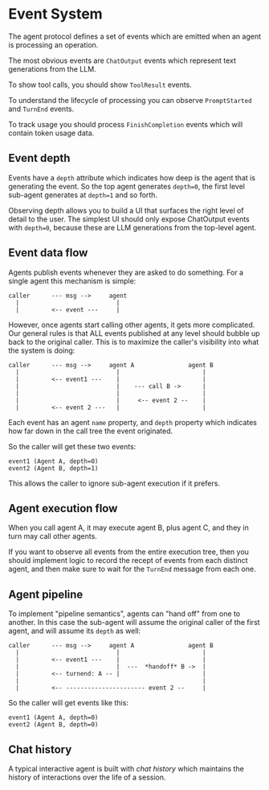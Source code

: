# Event System

The agent protocol defines a set of events which are emitted when an agent is
processing an operation.

The most obvious events are `ChatOutput` events which represent text generations
from the LLM. 

To show tool calls, you should show `ToolResult` events.

To understand the lifecycle of processing you can observe `PromptStarted`
and `TurnEnd` events. 

To track usage you should process `FinishCompletion` events which will contain
token usage data.


## Event depth

Events have a `depth` attribute which indicates how deep is the agent that is
generating the event. So the top agent generates `depth=0`, the first level 
sub-agent generates at `depth=1` and so forth. 

Observing depth allows you to build a UI that surfaces the right level of detail
to the user. The simplest UI should only expose ChatOutput events with `depth=0`,
because these are LLM generations from the top-level agent. 


## Event data flow

Agents publish events whenever they are asked to do something. For a single
agent this mechanism is simple:

    caller      --- msg -->     agent
      |                           |
      |         <-- event ---     |

However, once agents start calling other agents, it gets more complicated. Our general
rules is that ALL events published at any level should bubble up back to the original
caller. This is to maximize the caller's visibility into what the system is doing:

    caller      --- msg -->     agent A               agent B
      |                           |                       |
      |         <-- event1 ---    |                       |
      |                           |    --- call B ->      |
      |                           |                       |
      |                           |     <-- event 2 --    |
      |         <-- event 2 ---   |                       |

Each event has an agent `name` property, and `depth` property which indicates how far down 
in the call tree the event originated.

So the caller will get these two events:

    event1 (Agent A, depth=0)
    event2 (Agent B, depth=1)

This allows the caller to ignore sub-agent execution if it prefers.

## Agent execution flow

When you call agent A, it may execute agent B, plus agent C, and they in turn
may call other agents.

If you want to observe all events from the entire execution tree, then you should
implement logic to record the recept of events from each distinct agent, and then
make sure to wait for the `TurnEnd` message from each one. 

## Agent pipeline

To implement "pipeline semantics", agents can "hand off" from one to another. In this
case the sub-agent will assume the original caller of the first agent, and will assume
its `depth` as well:

    caller      --- msg -->     agent A               agent B
      |                           |                       |
      |         <-- event1 ---    |                       |
      |                           |  ---  *handoff* B ->  |
      |         <-- turnend: A -- |                       |                
      |                                                   |
      |         <-- ---------------------- event 2 --     |

So the caller will get events like this:

    event1 (Agent A, depth=0)
    event2 (Agent B, depth=0)

## Chat history

A typical interactive agent is built with _chat history_ which maintains the history
of interactions over the life of a session.